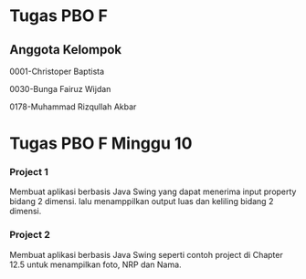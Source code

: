 # Tugas PBO F
## Anggota Kelompok
0001-Christoper Baptista

0030-Bunga Fairuz Wijdan 

0178-Muhammad Rizqullah Akbar
# Tugas PBO F Minggu 10
### Project 1
Membuat aplikasi berbasis Java Swing yang dapat menerima input property bidang 2 dimensi. lalu menamppilkan output luas dan keliling bidang 2 dimensi.
### Project 2
Membuat aplikasi berbasis Java Swing seperti contoh project di Chapter 12.5 untuk menampilkan foto, NRP dan Nama.
